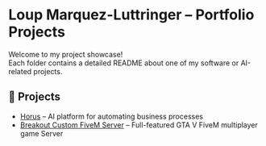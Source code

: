 # Loup Marquez-Luttringer – Portfolio Projects

Welcome to my project showcase!  
Each folder contains a detailed README about one of my software or AI-related projects.

## 🔗 Projects

- [Horus](./Horus/) – AI platform for automating business processes
- [Breakout Custom FiveM Server](./Breakout_FiveM/) – Full-featured GTA V FiveM multiplayer game Server

